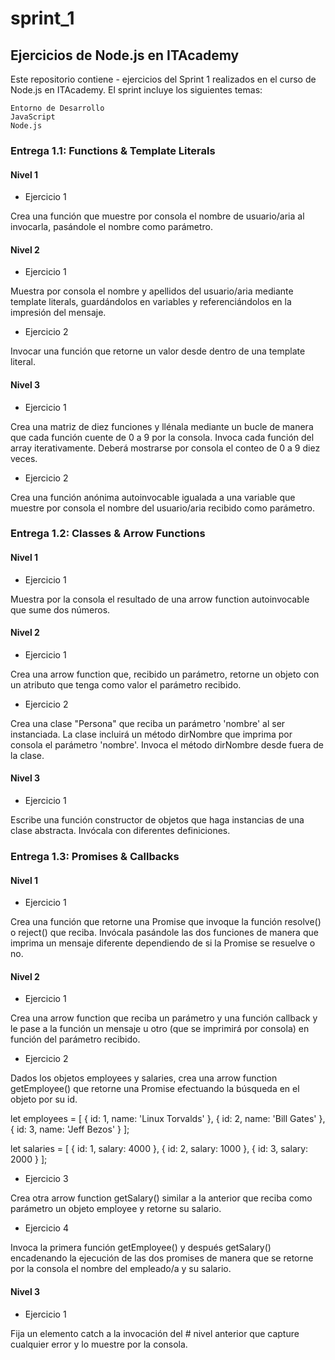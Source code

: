 # sprint_1

## Ejercicios de Node.js en ITAcademy

Este repositorio contiene  - ejercicios del Sprint 1 realizados en el curso de Node.js en ITAcademy. El sprint incluye los siguientes temas:

    Entorno de Desarrollo
    JavaScript
    Node.js

### Entrega 1.1: Functions & Template Literals
#### Nivel 1
- Ejercicio 1

Crea una función que muestre por consola el nombre de usuario/aria al invocarla, pasándole el nombre como parámetro.
#### Nivel 2
- Ejercicio 1

Muestra por consola el nombre y apellidos del usuario/aria mediante template literals, guardándolos en variables y referenciándolos en la impresión del mensaje.
- Ejercicio 2

Invocar una función que retorne un valor desde dentro de una template literal.
#### Nivel 3
- Ejercicio 1

Crea una matriz de diez funciones y llénala mediante un bucle de manera que cada función cuente de 0 a 9 por la consola. Invoca cada función del array iterativamente. Deberá mostrarse por consola el conteo de 0 a 9 diez veces.
- Ejercicio 2

Crea una función anónima autoinvocable igualada a una variable que muestre por consola el nombre del usuario/aria recibido como parámetro.
### Entrega 1.2: Classes & Arrow Functions
#### Nivel 1
- Ejercicio 1

Muestra por la consola el resultado de una arrow function autoinvocable que sume dos números.
#### Nivel 2
- Ejercicio 1

Crea una arrow function que, recibido un parámetro, retorne un objeto con un atributo que tenga como valor el parámetro recibido.
- Ejercicio 2

Crea una clase "Persona" que reciba un parámetro 'nombre' al ser instanciada. La clase incluirá un método dirNombre que imprima por consola el parámetro 'nombre'. Invoca el método dirNombre desde fuera de la clase.
#### Nivel 3
- Ejercicio 1

Escribe una función constructor de objetos que haga instancias de una clase abstracta. Invócala con diferentes definiciones.
### Entrega 1.3: Promises & Callbacks
#### Nivel 1
- Ejercicio 1

Crea una función que retorne una Promise que invoque la función resolve() o reject() que reciba. Invócala pasándole las dos funciones de manera que imprima un mensaje diferente dependiendo de si la Promise se resuelve o no.
#### Nivel 2
- Ejercicio 1

Crea una arrow function que reciba un parámetro y una función callback y le pase a la función un mensaje u otro (que se imprimirá por consola) en función del parámetro recibido.
- Ejercicio 2

Dados los objetos employees y salaries, crea una arrow function getEmployee() que retorne una Promise efectuando la búsqueda en el objeto por su id.

let employees = [
  { id: 1, name: 'Linux Torvalds' },
  { id: 2, name: 'Bill Gates' },
  { id: 3, name: 'Jeff Bezos' }
];

let salaries = [
  { id: 1, salary: 4000 },
  { id: 2, salary: 1000 },
  { id: 3, salary: 2000 }
];

- Ejercicio 3

Crea otra arrow function getSalary() similar a la anterior que reciba como parámetro un objeto employee y retorne su salario.
- Ejercicio 4

Invoca la primera función getEmployee() y después getSalary() encadenando la ejecución de las dos promises de manera que se retorne por la consola el nombre del empleado/a y su salario.
#### Nivel 3
- Ejercicio 1

Fija un elemento catch a la invocación del # nivel anterior que capture cualquier error y lo muestre por la consola.